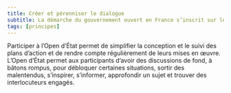 ```yaml
---
title: Créer et pérenniser le dialogue
subtitle: La démarche du gouvernement ouvert en France s’inscrit sur le long terme.
tags: [principes]
---
```


Participer à l’Open d’État permet de simplifier la conception et le suivi des plans d’action et de rendre compte régulièrement de leurs mises en œuvre.
L’Open d’État permet aux participants d’avoir des discussions de fond, à bâtons rompus, pour débloquer certaines situations, sortir des malentendus, s’inspirer, s’informer, approfondir un sujet et trouver des interlocuteurs engagés.

